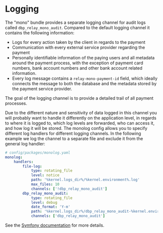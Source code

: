 # Logging

The "mono" bundle provides a separate logging channel for audit logs called
`dbp_relay_mono_audit`. Compared to the default logging channel it contains the
following information:

* Logs for every action taken by the client in regards to the payment
* Communication with every external service provider regarding the payment
* Personally identifiable information of the paying users and all metadata
  around the payment process, with the exception of payment card numbers, bank
  account numbers and other bank account related information.
* Every log message contains a `relay-mono-payment-id` field, which ideally
  connects the message to both the database and the metadata stored by the
  payment service provider.

The goal of the logging channel is to provide a detailed trail of all payment
processes.

Due to the different nature and sensitivity of data logged in this channel you
will probably want to handle it differently on the application level, in regards
to where it is logged to, which log levels are forwarded, who can access it, and
how log it will be stored. The monolog config allows you to specify different
log handlers for different logging channels. In the following example we log the
channel to a separate file and exclude it from the general log handler:

```yaml
# config/packages/monolog.yaml
monolog:
    handlers:
        file-log:
            type: rotating_file
            level: notice
            path: '%kernel.logs_dir%/%kernel.environment%.log'
            max_files: 10
            channels: ['!dbp_relay_mono_audit']
        dbp_relay_mono_audit:
            type: rotating_file
            level: debug
            date_format: 'Y-m'
            path: '%kernel.logs_dir%/dbp_relay_mono_audit-%kernel.environment%.log'
            channels: ['dbp_relay_mono_audit']
```

See the [Symfony documentation](https://symfony.com/doc/current/logging.html#handlers-writing-logs-to-different-locations) for more details.
